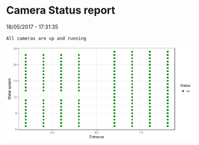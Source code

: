 Camera Status report
================
18/05/2017 - 17:31:35

    All cameras are up and running

![](camreport_files/figure-markdown_github/unnamed-chunk-2-1.png)
